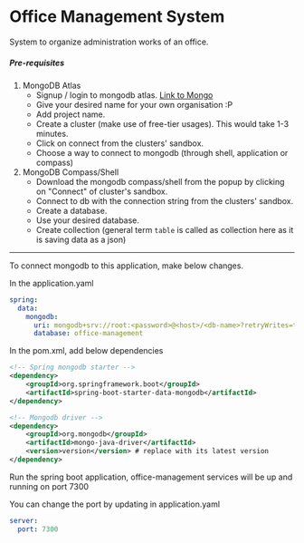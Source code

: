 # Office Management System
System to organize administration works of an office.

##### Pre-requisites
1. MongoDB Atlas
    * Signup / login to mongodb atlas. [Link to Mongo](https://account.mongodb.com/account/login "Mongodb Login/Signup")
    * Give your desired name for your own organisation :P
    * Add project name.
    * Create a cluster (make use of free-tier usages). This would take 1-3 minutes.
    * Click on connect from the clusters' sandbox.
    * Choose a way to connect to mongodb (through shell, application or compass)
2. MongoDB Compass/Shell
    * Download the mongodb compass/shell from the popup by clicking on "Connect" of cluster's sandbox.
    * Connect to db with the connection string from the clusters' sandbox.
    * Create a database.
    * Use your desired database.
    * Create collection (general term `table` is called as collection here as it is saving data as a json)
---

To connect mongodb to this application, make below changes.

In the application.yaml
```yaml
spring:
  data:
    mongodb:
      uri: mongodb+srv://root:<password>@<host>/<db-name>?retryWrites=true&w=majority # Get this connection string from your cluster
      database: office-management
```
In the pom.xml, add below dependencies
```xml
<!-- Spring mongodb starter -->
<dependency>
    <groupId>org.springframework.boot</groupId>
    <artifactId>spring-boot-starter-data-mongodb</artifactId>
</dependency>
```
```xml
<!-- Mongodb driver -->
<dependency>
    <groupId>org.mongodb</groupId>
    <artifactId>mongo-java-driver</artifactId>
    <version>version</version> # replace with its latest version
</dependency>
```

Run the spring boot application, office-management services will be up and running on port 7300

You can change the port by updating in application.yaml
```yaml
server:
  port: 7300
```
